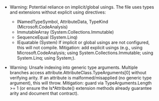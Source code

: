 - Warning: Potential reliance on implicit/global usings. The file uses types and extensions without explicit using directives:
  - INamedTypeSymbol, AttributeData, TypeKind (Microsoft.CodeAnalysis)
  - ImmutableArray<T> (System.Collections.Immutable)
  - SequenceEqual (System.Linq)
  - IEquatable<T> (System)
  If implicit or global usings are not configured, this will not compile. Mitigation: add explicit usings (e.g., using Microsoft.CodeAnalysis; using System.Collections.Immutable; using System.Linq; using System;).

- Warning: Unsafe indexing into generic type arguments. Multiple branches access attribute.AttributeClass.TypeArguments[0] without verifying arity. If an attribute is malformed/misapplied (no generic type argument), this will throw. Mitigation: guard via TypeArguments.Length >= 1 (or ensure the Is*Attribute() extension methods already guarantee arity and document that contract).
